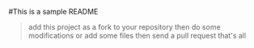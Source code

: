 #This is a sample README
> add this project as a fork to your repository
> then do some modifications or add some files 
> then send a pull request
>that's all
